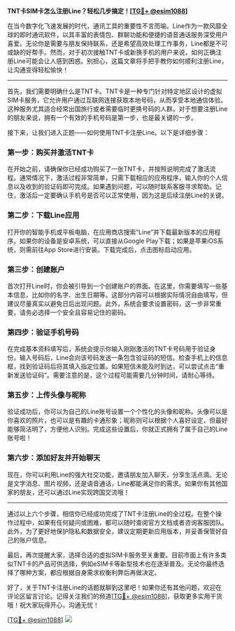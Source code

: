 **TNT卡SIM卡怎么注册Line？轻松几步搞定！[[TG💪+ @esim1088](https://t.me/s/esim1088)]**

在当今数字化飞速发展的时代，通讯工具的重要性不言而喻。Line作为一款风靡全球的即时通讯软件，以其丰富的表情包、群聊功能和便捷的语音通话服务深受用户喜爱。无论你是需要与朋友保持联系，还是希望高效处理工作事务，Line都是不可或缺的好帮手。然而，对于初次接触TNT卡或新换手机的用户来说，如何正确注册Line可能会让人感到困惑。别担心，这篇文章将手把手教你如何顺利注册Line，让沟通变得轻松愉快！

---

首先，我们需要明确什么是TNT卡。TNT卡是一种专门针对特定地区设计的虚拟SIM卡服务，它允许用户通过互联网连接获取本地号码，从而享受本地通信体验。这种服务尤其适合经常出国旅行或者需要临时更换号码的人群。对于想要注册Line的朋友来说，拥有一个有效的手机号码是第一步，也是最关键的一步。

接下来，让我们进入正题——如何使用TNT卡注册Line。以下是详细步骤：

### **第一步：购买并激活TNT卡**
在开始之前，请确保你已经成功购买了一张TNT卡，并按照说明完成了激活流程。通常情况下，激活过程非常简单，只需下载相应的应用程序，输入你的个人信息以及收到的验证码即可完成。如果遇到问题，可以随时联系客服寻求帮助。记住，激活后一定要确认手机号是否可以正常使用，因为这是后续注册Line的关键。

### **第二步：下载Line应用**
打开你的智能手机或平板电脑，在应用商店搜索“Line”并下载最新版本的应用程序。如果你的设备是安卓系统，可以直接从Google Play下载；如果是苹果iOS系统，则需前往App Store进行安装。下载完成后，点击图标启动应用。

### **第三步：创建账户**
首次打开Line时，你会被引导到一个创建账户的界面。在这里，你需要填写一些基本信息，比如你的名字、出生日期等。这部分内容可以根据实际情况自由填写，但建议尽量真实以避免日后出现问题。此外，系统会要求设置密码，这一步非常重要，请务必选择一个安全且容易记住的密码。

### **第四步：验证手机号码**
在完成基本资料填写后，系统会提示你输入刚刚激活的TNT卡号码用于验证身份。输入号码后，Line会向该号码发送一条包含验证码的短信。检查手机上的信息框，找到验证码后将其填入指定位置。如果短信未能及时到达，可以尝试点击“重新发送验证码”。需要注意的是，这个过程可能需要几分钟时间，请耐心等待。

### **第五步：上传头像与昵称**
验证成功后，你可以为自己的Line账号设置一个个性化的头像和昵称。头像可以是你喜欢的照片，也可以是有趣的卡通形象；昵称则可以根据个人喜好设定，但最好能够简洁明了，方便他人识别。完成这些设置后，你就正式拥有了属于自己的Line账号啦！

### **第六步：添加好友并开始聊天**
现在，你可以利用Line的强大社交功能，邀请朋友加入聊天，分享生活点滴。无论是文字消息、图片视频，还是语音通话，Line都能满足你的需求。如果你有其他国家的朋友，还可以通过Line实现跨国交流哦！

---

通过以上六个步骤，相信你已经成功完成了TNT卡注册Line的全过程。在整个操作过程中，如果有任何疑问或困难，都可以随时查阅官方文档或者咨询客服团队。此外，为了更好地保护隐私和数据安全，建议定期更新应用版本，并妥善保管好自己的账户信息。

最后，再次提醒大家，选择合适的虚拟SIM卡服务至关重要。目前市面上有许多类似TNT卡的产品可供选择，例如eSIM卡等新型技术也在逐渐普及。无论你最终选择了哪种方案，都应根据自身需求权衡利弊后再做决定。

好了，关于TNT卡注册Line的话题就聊到这里吧！如果你还有其他问题，欢迎在评论区留言讨论。记得关注我们的频道[[TG💪+ @esim1088](https://t.me/s/esim1088)]，获取更多实用干货哦！祝大家玩得开心，沟通无忧！

[[TG💪+ @esim1088](https://t.me/s/esim1088)] ![](https://i.postimg.cc/4NQfJmqS/Snipaste-2025-05-13-00-14-12.png)